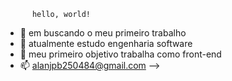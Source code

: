           hello, world!  

- 🔭 em buscando o meu primeiro trabalho 
- 🌱 atualmente estudo engenharia software
- 👯 meu primeiro objetivo trabalha como front-end
- 📫 alanjpb250484@gmail.com
-->

